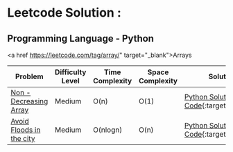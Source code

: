 # Leetcode Solution : 

## Programming Language - Python

<a href https://leetcode.com/tag/array/" target="_blank">Arrays</a>

|        Problem           | Difficulty Level | Time Complexity | Space Complexity | Solution |
|--------------------------|------------|-----------------|------------------|----------|
| [Non - Decreasing Array](https://leetcode.com/problems/non-decreasing-array/)   | Medium     | O(n)            | O(1)   | [Python Solution Code](https://github.com/venkateshelangovan/IIT-H-Course-Work-/blob/main/Placement%20Preparation%20-%20IIT%20H%20-%20Leetcode/Arrays/Medium%20-%20Non-Decreasing%20Array%20-%20Leetcode%20665.py){:target="_blank"}|
| [Avoid Floods in the city](https://leetcode.com/problems/avoid-flood-in-the-city/) | Medium     | O(nlogn)        | O(n) |[Python Solution Code](https://github.com/venkateshelangovan/IIT-H-Course-Work-/blob/main/Placement%20Preparation%20-%20IIT%20H%20-%20Leetcode/Arrays/Medium%20-%20Avoid%20Flood%20in%20the%20city%20-%20Leetcode%201488.py){:target="_blank"}|
